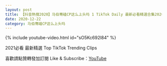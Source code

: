```yaml
---
layout: post
title: 【抖音熱搜2020】马伯骞磕CP这么上头吗 1 TikTok Daily 最新必看精選合集2020 12 22
date: 2020-12-22
category: 马伯骞磕CP这么上头吗
---
```


{% include youtube-video.html id="sO5Kc692l84" %}

2021必看 最新精選 Top TikTok Trending Clips

喜歡請點贊轉發加訂閱 Like & Subscribe：[YouTube](https://www.youtube.com/channel/UCAoR7VcanIPd04uEq_GIylA/videos)

